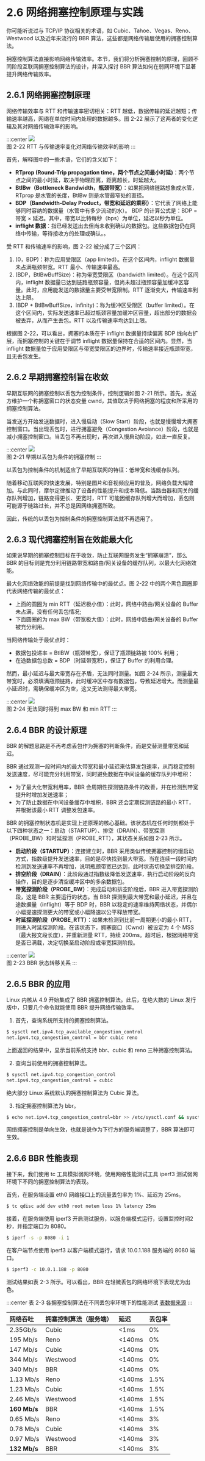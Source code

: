 # 2.6 网络拥塞控制原理与实践

你可能听说过与 TCP/IP 协议相关的术语，如 Cubic、Tahoe、Vegas、Reno、Westwood 以及近年来流行的 BBR 算法，这些都是网络传输层使用的拥塞控制算法。

拥塞控制算法直接影响网络传输效率。本节，我们将分析拥塞控制的原理，回顾不同阶段互联网拥塞控制算法的设计，并深入探讨 BBR 算法如何在弱网环境下显著提升网络传输效率。

## 2.6.1 网络拥塞控制原理

网络传输效率与 RTT 和传输速率密切相关：RTT 越低，数据传输的延迟越短；传输速率越高，网络在单位时间内处理的数据越多。图 2-22 展示了这两者的变化逻辑及其对网络传输效率的影响。

:::center
  ![](../assets/bbr-cc.png)<br/>
 图 2-22 RTT 与传输速率变化对网络传输效率的影响
:::

首先，解释图中的一些术语，它们的含义如下：

- **RTprop (Round-Trip propagation time，两个节点之间最小时延)**：两个节点之间的最小时延，取决于物理距离，距离越长，时延越大。
- **BtlBw（Bottleneck Bandwidth，瓶颈带宽）**：如果把网络链路想象成水管，RTprop 是水管的长度，BtlBw 则是水管最窄处的直径。
- **BDP（Bandwidth-Delay Product，带宽和延迟的乘积）**：它代表了网络上能够同时容纳的数据量（水管中有多少流动的水）。 BDP 的计算公式是：BDP = 带宽 × 延迟。其中，带宽以比特每秒（bps）为单位，延迟以秒为单位。
- **inflight 数据**：指已经发送出去但尚未收到确认的数据包。这些数据包仍在网络中传输，等待接收方的处理或确认。。

受 RTT 和传输速率的影响，图 2-22 被分成了三个区间：

1. (0，BDP)：称为应用受限区（app limited）。在这个区间内，inflight 数据量未占满瓶颈带宽。RTT 最小、传输速率最高。
2. (BDP，BtlBwBuffSize)：称为带宽受限区（bandwidth limited）。在这个区间内，inflight 数据量已达到链路瓶颈容量，但尚未超过瓶颈容量加缓冲区容量。此时，应用能发送的数据量主要受带宽限制。RTT 逐渐变大，传输速率到达上限。
3. (BDP + BtlBwBuffSize，infinity)：称为缓冲区受限区（buffer limited）。在这个区间内，实际发送速率已超过瓶颈容量加缓冲区容量，超出部分的数据会被丢弃，从而产生丢包。RTT 以及传输速率均达到上限。

根据图 2-22，可以看出，拥塞的本质在于 inflight 数据量持续偏离 BDP 线向右扩展，而拥塞控制的关键在于调节 inflight 数据量保持在合适的区间内。显然，当 inflight 数据量位于应用受限区与带宽受限区的边界时，传输速率接近瓶颈带宽，且无丢包发生。

## 2.6.2 早期拥塞控制旨在收敛

早期互联网的拥塞控制以丢包为控制条件，控制逻辑如图 2-21 所示。首先，发送方维护一个称拥塞窗口的状态变量 cwnd，其值取决于网络拥塞的程度和所采用的拥塞控制算法。

当发送方开始发送数据时，进入慢启动（Slow Start）阶段，也就是慢慢增大拥塞控制窗口。当出现丢包时，进行拥塞避免（Congestion Avoiance）阶段，也就是减小拥塞控制窗口。当丢包不再出现时，再次进入慢启动阶段，如此一直反复。

:::center
  ![](../assets/cc.png)<br/>
 图 2-21 早期以丢包为条件的拥塞控制
:::

以丢包为控制条件的机制适应了早期互联网的特征：低带宽和浅缓存队列。

随着移动互联网的快速发展，特别是图片和音视频应用的普及，网络负载大幅增加。与此同时，摩尔定律推动了设备的性能提升和成本降低。当路由器和网关的缓存队列增加，链路变得更长、更宽时，RTT 可能因缓存队列增大而增加，丢包则可能源于链路过长，并不总是因网络拥塞所致。

因此，传统的以丢包为控制条件的拥塞控制算法就不再适用了。

## 2.6.3 现代拥塞控制旨在效能最大化

如果说早期的拥塞控制目标在于收敛，防止互联网服务发生“拥塞崩溃”，那么 BBR 的目标则是充分利用链路带宽和路由/网关设备的缓存队列，以最大化网络效能。

最大化网络效能的前提是找到网络传输中的最优点。图 2-22 中的两个黑色圆圈即代表网络传输的最优点：
- 上面的圆圈为 min RTT（延迟极小值）：此时，网络中路由/网关设备的 Buffer 未占满，没有任何丢包情况;
- 下面圆圈的为 max BW（带宽极大值）：此时，网络中路由/网关设备的 Buffer 被充分利用。

当网络传输处于最优点时：

- 数据包投递率 = BtlBW（瓶颈带宽），保证了瓶颈链路被 100% 利用；
- 在途数据包总数 = BDP（时延带宽积），保证了 Buffer 的利用合理。

然而，最小延迟与最大带宽存在矛盾，无法同时测量。如图 2-24 所示，测量最大带宽时，必须填满瓶颈链路，此时缓冲区中存有数据包，导致延迟增大。而测量最小延迟时，需确保缓冲区为空，这又无法测得最大带宽。

:::center
  ![](../assets/bbr-2.png)<br/>
 图 2-24 无法同时得到 max BW 和 min RTT
:::

## 2.6.4 BBR 的设计原理

BBR 的解题思路是不再考虑丢包作为拥塞的判断条件，而是交替测量带宽和延迟。

BBR 通过观测一段时间内的最大带宽和最小延迟来估算发包速率，从而稳定控制发送速度，尽可能充分利用带宽，同时避免数据在中间设备的缓存队列中堆积：

- 为了最大化带宽利用率，BBR 会周期性探测链路条件的改善，并在检测到带宽提升时增加发送速率；
- 为了防止数据在中间设备缓存中堆积，BBR 还会定期探测链路的最小 RTT，并根据该最小 RTT 调整发包速率。

BBR 的拥塞控制状态机是实现上述原理的核心基础。该状态机在任何时刻都处于以下四种状态之一：启动（STARTUP）、排空（DRAIN）、带宽探测（PROBE_BW）和时延探测（PROBE_RTT），其状态关系如图 2-23 所示。

- **启动阶段（STARTUP）**：连接建立时，BBR 采用类似传统拥塞控制的慢启动方式，指数级提升发送速率，目的是尽快找到最大带宽。当在连续一段时间内检测到发送速率不再增加，说明瓶颈带宽已达到，此时状态切换至排空阶段。
- **排空阶段（DRAIN）**：此阶段通过指数级降低发送速率，执行启动阶段的反向操作，目的是逐步清空缓冲区中的多余数据包。
- **带宽探测阶段（PROBE_BW）**：完成启动和排空阶段后，BBR 进入带宽探测阶段，这是 BBR 主要运行的状态。当 BBR 探测到最大带宽和最小延迟，并且在途数据量（inflight）等于 BDP 时，BBR 以稳定的速率维持网络状态，并偶尔小幅提速探测更大的带宽或小幅降速以公平释放带宽。
- **时延探测阶段（PROBE_RTT）**：如果未检测到比前一周期更小的最小 RTT，则进入时延探测阶段。在该状态下，拥塞窗口（Cwnd）被设定为 4 个 MSS（最大报文段长度），并重新测量 RTT，持续 200ms。超时后，根据网络带宽是否已满载，决定切换至启动阶段或带宽探测阶段。


:::center
  ![](../assets/bbr-status.png)<br/>
 图 2-23 BBR 状态转移关系
:::

## 2.6.5 BBR 的应用

Linux 内核从 4.9 开始集成了 BBR 拥塞控制算法。此后，在绝大数的 Linux 发行版中，只要几个命令就能使用 BBR 提升网络传输效率。

1. 首先，查询系统所支持的拥塞控制算法。
```bash
$ sysctl net.ipv4.tcp_available_congestion_control
net.ipv4.tcp_congestion_control = bbr cubic reno
```
上面返回的结果中，显示当前系统支持 bbr、cubic 和 reno 三种拥塞控制算法。

2. 查询当前使用的拥塞控制算法。

```bash
$ sysctl net.ipv4.tcp_congestion_control
net.ipv4.tcp_congestion_control = cubic
```
绝大部分 Linux 系统默认的拥塞控制算法为 Cubic 算法。

3. 指定拥塞控制算法为 bbr。
```bash
$ echo net.ipv4.tcp_congestion_control=bbr >> /etc/sysctl.conf && sysctl -p
```
网络拥塞控制是单向生效，也就是说作为下行方的服务端调整了，BBR 算法即可生效。

## 2.6.6 BBR 性能表现

接下来，我们使用 tc 工具模拟弱网环境，使用网络性能测试工具 iperf3 测试弱网环境下不同的拥塞控制算法的表现。

首先，在服务端设置 eth0 网络接口上的流量丢包率为 1%、延迟为 25ms。

```bash
$ tc qdisc add dev eth0 root netem loss 1% latency 25ms
```

接着，在服务端使用 iperf3 开启测试服务，以服务端模式运行，设置监控时间2秒，并指定端口为 8080。

```bash
$ iperf -s -p 8080 -i 1
```

在客户端节点使用 iperf3 以客户端模式运行，请求 10.0.1.188 服务端的 8080 端口。

```bash
$ iperf3 -c 10.0.1.188 -p 8080
```

测试结果如表 2-3 所示。可以看出，BBR 在轻微丢包的网络环境下表现尤为出色。

:::center
表 2-3 各拥塞控制算法在不同丢包率环境下的性能测试 [表数据来源](https://toonk.io/tcp-bbr-exploring-tcp-congestion-control/index.html)
:::

|网络吞吐|拥塞控制算法（服务端）|延迟|丢包率|
|:--|:--|:--|:--|
|2.35Gb/s| Cubic| <1ms| 0% |
|195 Mb/s| Reno| <140ms| 0% |
|147 Mb/s| Cubic| <140ms| 0% |
|344 Mb/s| Westwood| <140ms| 0% |
|340 Mb/s| BBR| <140ms| 0% |
|1.13 Mb/s| Reno| <140ms| 1.5% |
|1.23 Mb/s| Cubic| <140ms| 1.5% |
|2.46 Mb/s| Westwood| <140ms| 1.5% |
|**160 Mb/s**| BBR| <140ms| 1.5% |
|0.65 Mb/s| Reno| <140ms| 3% |
|0.78 Mb/s| Cubic| <140ms| 3% |
|0.97 Mb/s| Westwood| <140ms| 3% |
|**132 Mb/s**| BBR| <140ms| 3% |


